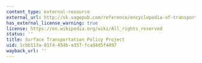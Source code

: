 ```yaml
---
content_type: external-resource
external_url: http://sk.sagepub.com/reference/encyclopedia-of-transportation/n455.xml
has_external_license_warning: true
license: https://en.wikipedia.org/wiki/All_rights_reserved
status: ''
title: Surface Transportation Policy Project
uid: 1cbb113a-01f4-454b-a357-fcad4d5f4497
wayback_url: ''
---
```

